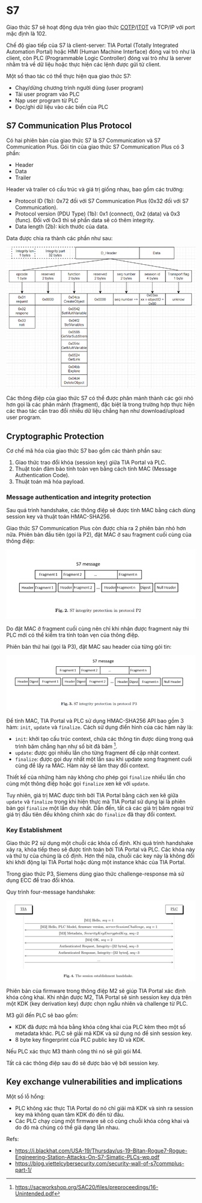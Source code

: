 # S7

Giao thức S7 sẽ hoạt động dựa trên giao thức [COTP](cotp.md)/[ITOT](itot.md) và TCP/IP với port mặc định là 102.

Chế độ giao tiếp của S7 là client-server: TIA Portal (Totally Integrated Automation Portal) hoặc HMI (Human Machine Interface) đóng vai trò như là client, còn PLC (Programmable Logic Controller) đóng vai trò như là server nhằm trả về dữ liệu hoặc thực hiện các lệnh được gửi từ client.

Một số thao tác có thể thực hiện qua giao thức S7:
- Chạy/dừng chương trình người dùng (user program)
- Tải user program vào PLC
- Nạp user program từ PLC
- Đọc/ghi dữ liệu vào các biến của PLC

<!-- Tất cả các gói tin của S7 đều cần phải được gửi thông qua một session. Mỗi session có một session ID (được chọn bởi PLC). Một session được bắt đầu bằng 4 gói tin bắt tay nhằm xác định các tùy chọn mã hóa, bao gồm phiên bản của giao thức và các khóa. Tất cả các gói tin sau quá trình handshake đều được đảm bảo tính toàn vẹn. -->

## S7 Communication Plus Protocol

Có hai phiên bản của giao thức S7 là S7 Communication và S7 Communication Plus. Gói tin của giao thức S7 Communication Plus có 3 phần:
- Header
- Data
- Trailer

Header và trailer có cấu trúc và giá trị giống nhau, bao gồm các trường:
- Protocol ID (1b): 0x72 đối với S7 Communication Plus (0x32 đối với S7 Communication).
- Protocol version (PDU Type) (1b): 0x1 (connect), 0x2 (data) và 0x3 (func). Đối với 0x3 thì sẽ phần data sẽ có thêm integrity.
- Data length (2b): kích thước của data.

Data được chia ra thành các phần như sau:

![alt text](s7.png)

Các thông điệp của giao thức S7 có thể được phân mảnh thành các gói nhỏ hơn gọi là các phân mảnh (fragment), đặc biệt là trong trường hợp thực hiện các thao tác cần trao đổi nhiều dữ liệu chẳng hạn như download/upload user program. 

## Cryptographic Protection

Cơ chế mã hóa của giao thức S7 bao gồm các thành phần sau:
1. Giao thức trao đổi khóa (session key) giữa TIA Portal và PLC.
2. Thuật toán đảm bảo tính toàn vẹn bằng cách tính MAC (Message Authentication Code).
3. Thuật toán mã hóa payload.

### Message authentication and integrity protection

Sau quá trình handshake, các thông điệp sẽ được tính MAC bằng cách dùng session key và thuật toán HMAC-SHA256. 

Giao thức S7 Communication Plus còn được chia ra 2 phiên bản nhỏ hơn nữa. Phiên bản đầu tiên (gọi là P2), đặt MAC ở sau fragment cuối cùng của thông điệp:

![alt text](s7-2.png)

Do đặt MAC ở fragment cuối cùng nên chỉ khi nhận được fragment này thì PLC mới có thể kiểm tra tính toàn vẹn của thông điệp.

Phiên bản thứ hai (gọi là P3), đặt MAC sau header của từng gói tin:

![alt text](s7-3.png)

Để tính MAC, TIA Portal và PLC sử dụng HMAC-SHA256 API bao gồm 3 hàm: `init`, `update` và `finalize`. Cách sử dụng điển hình của các hàm này là:
- `init`: khởi tạo cấu trúc context, chứa các thông tin được dùng trong quá trình băm chẳng hạn như số bit đã băm [^1].
- `update`: được gọi nhiều lần cho từng fragment để cập nhật context.
- `finalize`: được gọi duy nhất một lần sau khi update xong fragment cuối cùng để lấy ra MAC. Hàm này sẽ làm thay đổi context.

Thiết kế của những hàm này không cho phép gọi `finalize` nhiều lần cho cùng một thông điệp hoặc gọi `finalize` xen kẽ với `update`.

Tuy nhiên, giá trị MAC được tính bởi TIA Portal bằng cách xen kẽ giữa `update` và `finalize` trong khi hiện thực mà TIA Portal sử dụng lại là phiên bản gọi `finalize` một lần duy nhất. Dẫn đến, tất cả các giá trị băm ngoại trừ giá trị đầu tiên đều không chính xác do `finalize` đã thay đổi context.

### Key Establishment

Giao thức P2 sử dụng một chuỗi các khóa cố định. Khi quá trình handshake xảy ra, khóa tiếp theo sẽ được tính toán bởi TIA Portal và PLC. Các khóa này và thứ tự của chúng là cố định. Hơn thế nữa, chuỗi các key này là không đổi khi khởi động lại TIA Portal hoặc dùng một instance khác của TIA Portal.

Trong giao thức P3, Siemens dùng giao thức challenge-response mà sử dụng ECC để trao đổi khóa.

Quy trình four-message handshake:

![alt text](s7-4.png)

Phiên bản của firmware trong thông điệp M2 sẽ giúp TIA Portal xác định khóa công khai. Khi nhận được M2, TIA Portal sẽ sinh session key dựa trên một KDK (key derivation key) được chọn ngẫu nhiên và challenge từ PLC.

M3 gửi đến PLC sẽ bao gồm:
- KDK đã được mã hóa bằng khóa công khai của PLC kèm theo một số metadata khác. PLC sẽ giải mã KDK và sử dụng nó để sinh session key.
- 8 byte key fingerprint của PLC public key ID và KDK.

Nếu PLC xác thực M3 thành công thì nó sẽ gửi gói M4.

Tất cả các thông điệp sau đó sẽ được bảo vệ bởi session key.

## Key exchange vulnerabilities and implications

Một số lỗ hổng:
- PLC không xác thực TIA Portal do nó chỉ giải mã KDK và sinh ra session key mà không quan tâm KDK đó đến từ đâu. 
- Các PLC chạy cùng một firmware sẽ có cùng chuỗi khóa công khai và do đó mà chúng có thể giả dạng lẫn nhau.

Refs: 
- https://i.blackhat.com/USA-19/Thursday/us-19-Bitan-Rogue7-Rogue-Engineering-Station-Attacks-On-S7-Simatic-PLCs-wp.pdf
- https://blog.viettelcybersecurity.com/security-wall-of-s7commplus-part-1/


[^1]: https://sacworkshop.org/SAC20/files/preproceedings/16-Unintended.pdf